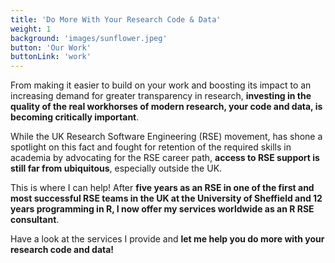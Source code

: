 ```yaml
---
title: 'Do More With Your Research Code & Data'
weight: 1
background: 'images/sunflower.jpeg'
button: 'Our Work'
buttonLink: 'work'
---
```


From making it easier to build on your work and boosting its impact to an increasing demand for greater transparency in research, **investing in the quality of the real workhorses of modern research, your code and data, is becoming critically important**. 

While the UK Research Software Engineering (RSE) movement, has shone a spotlight on this fact and fought for retention of the required skills in academia by advocating for the RSE career path, **access to RSE support is still far from ubiquitous**, especially outside the UK.

This is where I can help! After **five years as an RSE in one of the first and most successful RSE teams in the UK at the University of Sheffield and 12 years programming in R, I now offer my services worldwide as an R RSE consultant**.

Have a look at the services I provide and **let me help you do more with your research code and data!**
